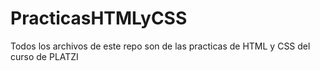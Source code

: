 # PracticasHTMLyCSS
Todos los archivos de este repo son de las practicas de HTML y CSS del curso de PLATZI
